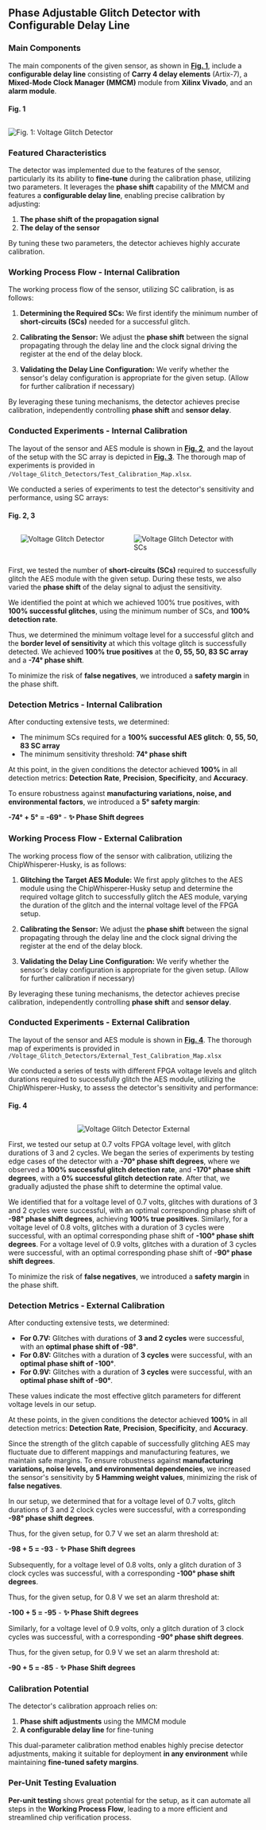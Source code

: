 ## Phase Adjustable Glitch Detector with Configurable Delay Line  


### Main Components

The main components of the given sensor, as shown in [**Fig. 1**](#fig1), include a **configurable delay line** consisting of **Carry 4 delay elements** (Artix-7), a **Mixed-Mode Clock Manager (MMCM)** module from **Xilinx Vivado**, and an **alarm module**.

#### Fig. 1
## <a name="fig1"></a>
![Fig. 1: Voltage Glitch Detector](Schematic_Detector_2.png)



### Featured Characteristics  

The detector was implemented due to the features of the sensor, particularly its its ability to **fine-tune** during the calibration phase, utilizing two parameters. It leverages the **phase shift** capability of the MMCM and features a **configurable delay line**, enabling precise calibration by adjusting:

1. **The phase shift of the propagation signal**
2. **The delay of the sensor**

By tuning these two parameters, the detector achieves highly accurate calibration.
 

### Working Process Flow - Internal Calibration

The working process flow of the sensor, utilizing SC calibration, is as follows:

1. **Determining the Required SCs:** We first identify the minimum number of **short-circuits (SCs)** needed for a successful glitch.

2. **Calibrating the Sensor:** We adjust the **phase shift** between the signal propagating through the delay line and the clock signal driving the register at the end of the delay block.

3. **Validating the Delay Line Configuration:** We verify whether the sensor's delay configuration is appropriate for the given setup. (Allow for further calibration if necessary)

By leveraging these tuning mechanisms, the detector achieves precise calibration, independently controlling **phase shift** and **sensor delay**.


### Conducted Experiments - Internal Calibration

The layout of the sensor and AES module is shown in [**Fig. 2**](#fig2), and the layout of the setup with the SC array is depicted in [**Fig. 3**](#fig2). The thorough map of experiments is provided in `/Voltage_Glitch_Detectors/Test_Calibration_Map.xlsx`.

We conducted a series of experiments to test the detector's sensitivity and performance, using SC arrays:

#### Fig. 2, 3
## <a name="fig2"></a>
<div style="display: flex; justify-content: space-around;">
  <img src="Layout_Detector_2.png" alt="Voltage Glitch Detector" style="max-width: 45%; margin-right: 10px;" />
  <img src="Layout_Detector_2_SCs.png" alt="Voltage Glitch Detector with SCs" style="max-width: 45%;" />
</div>

## <a name="fig3"></a>


First, we tested the number of **short-circuits (SCs)** required to successfully glitch the AES module with the given setup. During these tests, we also varied the **phase shift** of the delay signal to adjust the sensitivity.

We identified the point at which we achieved 100% true positives, with **100% successful glitches**, using the minimum number of SCs, and **100% detection rate**.

Thus, we determined the minimum voltage level for a successful glitch and the **border level of sensitivity** at which this voltage glitch is successfully detected. We achieved **100% true positives** at the **0, 55, 50, 83 SC array** and a **-74° phase shift**.

To minimize the risk of **false negatives**, we introduced a **safety margin** in the phase shift.

 
### Detection Metrics - Internal Calibration

After conducting extensive tests, we determined:  

- The minimum SCs required for a **100% successful AES glitch**: **0, 55, 50, 83 SC array**  
- The minimum sensitivity threshold: **74° phase shift**  

At this point, in the given conditions the detector achieved **100%** in all detection metrics: **Detection Rate**, **Precision**, **Specificity**, and **Accuracy**.

To ensure robustness against **manufacturing variations, noise, and environmental factors**, we introduced a **5° safety margin**:

**-74° + 5° = -69°** - **✨ Phase Shift degrees**   



### Working Process Flow - External Calibration

The working process flow of the sensor with calibration, utilizing the ChipWhisperer-Husky, is as follows:

1. **Glitching the Target AES Module:** We first apply glitches to the AES module using the ChipWhisperer-Husky setup and determine the required voltage glitch to successfully glitch the AES module, varying the duration of the glitch and the internal voltage level of the FPGA setup.

2. **Calibrating the Sensor:** We adjust the **phase shift** between the signal propagating through the delay line and the clock signal driving the register at the end of the delay block.

3. **Validating the Delay Line Configuration:** We verify whether the sensor's delay configuration is appropriate for the given setup. (Allow for further calibration if necessary)

By leveraging these tuning mechanisms, the detector achieves precise calibration, independently controlling **phase shift** and **sensor delay**.



### Conducted Experiments - External Calibration

The layout of the sensor and AES module is shown in [**Fig. 4**](#fig4). The thorough map of experiments is provided in `/Voltage_Glitch_Detectors/External_Test_Calibration_Map.xlsx`

We conducted a series of tests with different FPGA voltage levels and glitch durations required to successfully glitch the AES module, utilizing the ChipWhisperer-Husky, to assess the detector's sensitivity and performance:

#### Fig. 4
## <a name="fig4"></a>
<div style="display: flex; justify-content: center;">
  <img src="Layout_Detector_2_External.png" alt="Voltage Glitch Detector External" style="max-width: 50%;" />
</div>



First, we tested our setup at 0.7 volts FPGA voltage level, with glitch durations of 3 and 2 cycles. We began the series of experiments by testing edge cases of the detector with a **-70° phase shift degrees**, where we observed a **100% successful glitch detection rate**, and **-170° phase shift degrees**, with a **0% successful glitch detection rate**. After that, we gradually adjusted the phase shift to determine the optimal value.

We identified that for a voltage level of 0.7 volts, glitches with durations of 3 and 2 cycles were successful, with an optimal corresponding phase shift of **-98° phase shift degrees**, achieving **100% true positives**. Similarly, for a voltage level of 0.8 volts, glitches with a duration of 3 cycles were successful, with an optimal corresponding phase shift of **-100° phase shift degrees**. For a voltage level of 0.9 volts, glitches with a duration of 3 cycles were successful, with an optimal corresponding phase shift of **-90° phase shift degrees**.

To minimize the risk of **false negatives**, we introduced a **safety margin** in the phase shift.


### Detection Metrics - External Calibration

After conducting extensive tests, we determined:  

- **For 0.7V:** Glitches with durations of **3 and 2 cycles** were successful, with an **optimal phase shift of -98°**.  
- **For 0.8V:** Glitches with a duration of **3 cycles** were successful, with an **optimal phase shift of -100°**.  
- **For 0.9V:** Glitches with a duration of **3 cycles** were successful, with an **optimal phase shift of -90°**.  

These values indicate the most effective glitch parameters for different voltage levels in our setup.

At these points, in the given conditions the detector achieved **100%** in all detection metrics: **Detection Rate**, **Precision**, **Specificity**, and **Accuracy**.

Since the strength of the glitch capable of successfully glitching AES may fluctuate due to different mappings and manufacturing features, we maintain safe margins.
To ensure robustness against **manufacturing variations, noise levels, and environmental dependencies**, we increased the sensor's sensitivity by **5 Hamming weight values**, minimizing the risk of **false negatives**.

In our setup, we determined that for a voltage level of 0.7 volts, glitch durations of 3 and 2 clock cycles were successful, with a corresponding **-98° phase shift degrees**. 

Thus, for the given setup, for 0.7 V we set an alarm threshold at:

**-98 + 5 = -93** - **✨ Phase Shift degrees**

Subsequently, for a voltage level of 0.8 volts, only a glitch duration of 3 clock cycles was successful, with a corresponding **-100° phase shift degrees**. 

Thus, for the given setup, for 0.8 V we set an alarm threshold at:

**-100 + 5 = -95** - **✨ Phase Shift degrees**

Similarly, for a voltage level of 0.9 volts, only a glitch duration of 3 clock cycles was successful, with a corresponding **-90° phase shift degrees**.

Thus, for the given setup, for 0.9 V we set an alarm threshold at:

**-90 + 5 = -85** - **✨ Phase Shift degrees**


### Calibration Potential  

The detector's calibration approach relies on:  

1. **Phase shift adjustments** using the MMCM module  
2. **A configurable delay line** for fine-tuning  

This dual-parameter calibration method enables highly precise detector adjustments, making it suitable for deployment **in any environment** while maintaining **fine-tuned safety margins**.  

### Per-Unit Testing Evaluation

**Per-unit testing** shows great potential for the setup, as it can automate all steps in the **Working Process Flow**, leading to a more efficient and streamlined chip verification process.


